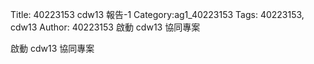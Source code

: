 Title: 40223153 cdw13 報告-1
Category:ag1_40223153
Tags: 40223153, cdw13
Author: 40223153
啟動 cdw13 協同專案

<!-- PELICAN_END_SUMMARY -->

啟動 cdw13 協同專案
